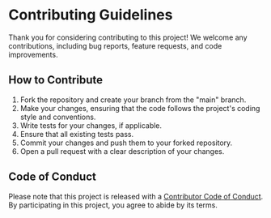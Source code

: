 # Contributing Guidelines

Thank you for considering contributing to this project! We welcome any contributions, including bug reports, feature requests, and code improvements.

## How to Contribute

1. Fork the repository and create your branch from the "main" branch.
2. Make your changes, ensuring that the code follows the project's coding style and conventions.
3. Write tests for your changes, if applicable.
4. Ensure that all existing tests pass.
5. Commit your changes and push them to your forked repository.
6. Open a pull request with a clear description of your changes.

## Code of Conduct

Please note that this project is released with a [Contributor Code of Conduct](CODE_OF_CONDUCT.md). By participating in this project, you agree to abide by its terms.
